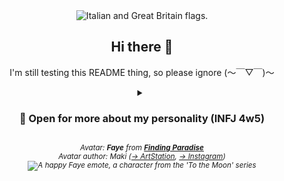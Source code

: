 <div align="center">
  <!--
    NOTE: I'm using the `picture` tag because it removes hyperlinks from images,
    but also comes with the side-effect of not loading images
    when you go back to the page from your browser's page history
  -->
  <picture title="My known languages: Italian, English">
    <source media="(prefers-color-scheme: dark)" srcset="https://github.com/Gabixel/Gabixel/assets/43073074/9c11cd7a-20ed-4442-ba81-41aa70257999" alt="Italian and Great Britain flags." />
    <source media="(prefers-color-scheme: light)" srcset="https://github.com/Gabixel/Gabixel/assets/43073074/9c11cd7a-20ed-4442-ba81-41aa70257999" alt="Italian and Great Britain flags." />
    <img src="https://github.com/Gabixel/Gabixel/assets/43073074/9c11cd7a-20ed-4442-ba81-41aa70257999" alt="Italian and Great Britain flags." />
  </picture>

  <h2>Hi there 👋</h2>
  <p>I'm still testing this README thing, so please ignore (～￣▽￣)～</p>

  <!--<p>Check out my <a href="https://github.com/Gabixel/Soundboard">:electron: Soundboard project</a> (and the <a href="https://github.com/users/Gabixel/projects/2/views/1?pane=info">📜 roadmap</a>)</p>-->

  <!--<a href="https://www.codewars.com/users/Gabixel" target="_blank"><img src="https://www.codewars.com/users/Gabixel/badges/large" title="Click to visit my Codewars profile!" alt="My Codewars profile"></a>-->

  <!--<a href="https://osu.ppy.sh/users/8543042" target="_blank"><img src="https://osu-sig.vercel.app/card?user=Gabixel&mode=std&lang=en&blur=6&hue=200&mini=true" title="Click to visit my osu! profile!" alt="My osu! profile"></a><br/>-->
  <!--<p>
    <! --<a href="https://osu.ppy.sh/users/8543042" title="Click to visit my osu! profile!" target="_blank">My <code>osu!</code> profile</a><br/>-- >
    <a href="https://osu.ppy.sh/users/8543042" target="_blank">
      <img src="https://github.com/Gabixel/Gabixel/assets/43073074/6ba7820b-352c-4a90-9d91-5d69317907ca" title="Click to visit my osu! profile!" alt="My osu! profile">
    </a>
  </p>
  <p>
    <! --<a href="https://steamcommunity.com/id/Gabixel" title="Click to visit my Steam community profile!" target="_blank">My <code>Steam</code> community profile</a><br/>-- >
    <a href="https://steamcommunity.com/id/Gabixel" target="_blank">
      <img src="https://github.com/Gabixel/Gabixel/assets/43073074/2c5ebb6f-f7b8-432a-8b74-00e732f05c7b" title="Click to visit my Steam profile!" alt="My osu! profile">
    </a>
  </p>-->

  <details>
    <summary>
      <h3>🧩 Open for more about my personality (INFJ 4w5)</h3>
    </summary>
    <blockquote align="justify">
      <p>&ldquo;An <b>INFJ 4w5</b> is someone who identifies as having the <a
          href="https://www.16personalities.com/infj-personality" target="_blank">INFJ personality type</a> according to
        the <a href="https://en.wikipedia.org/wiki/Myers%E2%80%93Briggs_Type_Indicator" target="_blank">Myers-Briggs
          Type Indicator (MBTI)</a> and the <a href="https://en.wikipedia.org/wiki/Enneagram_of_Personality"
          target="_blank">Enneagram</a> type '4' with a <a
          href="https://en.wikipedia.org/wiki/Enneagram_of_Personality#Wings" target="_blank">wing</a> of
        '5'.<br />INFJs are often described as <b>insightful, creative, and compassionate individuals</b> who are deeply
        in tune with their emotions and the emotions of others. They are known for their <b>ability to understand
          complex emotions and their strong sense of empathy.</b><br />Enneagram type '4' individuals are often seen as
        <b>introspective, sensitive, and individualistic.</b><br />They tend to be in touch with their emotions and may
        have a <b>strong desire for authenticity and personal expression.</b><br />The '5' wing of the Enneagram
        typically brings traits such as <b>intellectual curiosity, a need for privacy and independence, and a desire for
          understanding and knowledge.</b><br />So, an INFJ 4w5 might be a highly introspective and empathetic
        individual who values authenticity, creativity, and personal growth. They may also have a strong intellectual
        curiosity and a need for independence and understanding.&rdquo;
      </p>
      <b><sub><cite>💡 Generated with ChatGPT</cite></sub></b>
    </blockquote>
  </details>

  <p>
    <i>
      <sub>
        Avatar: <b>Faye</b> from <b><a href="https://freebirdgames.com/games/finding-paradise/">Finding Paradise</a>
        </b><br />Avatar author: Maki (<a href="https://www.artstation.com/fuenzalida">&rarr; ArtStation</a>, <a
          href="https://www.instagram.com/makisatelier">&rarr; Instagram</a>)<br />
        <picture title="^_^">
          <source media="(prefers-color-scheme: dark)" srcset="https://github.com/Gabixel/Gabixel/assets/43073074/921c6258-2822-43a2-9565-11d588307d5b" alt="A happy Faye emote, a character from the 'To the Moon' series" />
          <source media="(prefers-color-scheme: light)" srcset="https://github.com/Gabixel/Gabixel/assets/43073074/921c6258-2822-43a2-9565-11d588307d5b" alt="A happy Faye emote, a character from the 'To the Moon' series" />
          <img src="https://github.com/Gabixel/Gabixel/assets/43073074/921c6258-2822-43a2-9565-11d588307d5b"
            alt="A happy Faye emote, a character from the 'To the Moon' series" />
        </picture>
      </sub>
    </i>
  </p>
</div>
<!--
**Gabixel/Gabixel** is a ✨ _special_ ✨ repository because its `README.md` (this file) appears on your GitHub profile.

Here are some ideas to get you started:

- 🔭 I’m currently working on ...
- 🌱 I’m currently learning ...
- 👯 I’m looking to collaborate on ...
- 🤔 I’m looking for help with ...
- 💬 Ask me about ...
- 📫 How to reach me: ...
- 😄 Pronouns: ...
- ⚡ Fun fact: ...
-->
